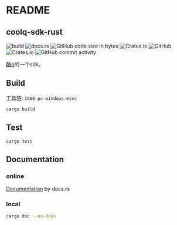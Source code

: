 # README

## coolq-sdk-rust

![build](https://github.com/juzi5201314/coolq-sdk-rust/workflows/build/badge.svg?branch=master) ![docs.rs](https://docs.rs/coolq-sdk-rust/badge.svg) ![GitHub code size in bytes](https://img.shields.io/github/languages/code-size/juzi5201314/coolq-sdk-rust) ![Crates.io](https://img.shields.io/crates/d/coolq-sdk-rust) ![GitHub](https://img.shields.io/github/license/juzi5201314/coolq-sdk-rust) ![Crates.io](https://img.shields.io/crates/v/coolq-sdk-rust) ![GitHub commit activity](https://img.shields.io/github/commit-activity/y/juzi5201314/coolq-sdk-rust)

[酷q](http://cqp.cc)的一个sdk。

## Build

工具链: `i686-pc-windows-msvc`

```bash
cargo build
```

## Test

```bash
cargo test
```

## Documentation

### online

[Documentation](https://docs.rs/coolq-sdk-rust/) by docs.rs

### local

```bash
cargo doc --no-deps
```


